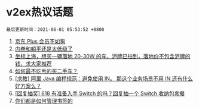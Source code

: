 # v2ex热议话题

`最后更新时间：2021-06-01 05:53:52 +0800`

1. [京东 Plus 会员不如狗](https://www.v2ex.com/t/780303)
1. [内卷和躺平还是太低级了](https://www.v2ex.com/t/780273)
1. [坐标上海，想买一辆落地 20-30W 的车，沪牌已拍到，落地价不包含沪牌的钱，求大家推荐](https://www.v2ex.com/t/780286)
1. [如何最不吃亏的买二手车？](https://www.v2ex.com/t/780245)
1. [[求教] 阿里 Java 编程规范：避免使用 IN。 那这个业务场景不用 IN 还有什么好方案么？](https://www.v2ex.com/t/780277)
1. [[回复抽奖] 618 有准备入手 Switch 的吗？回复抽一个 Switch 收纳包套餐](https://www.v2ex.com/t/780414)
1. [你们都是如何管理书签的](https://www.v2ex.com/t/780243)

